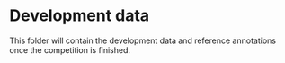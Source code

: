 # Development data

This folder will contain the development data and reference annotations once the competition is finished.
